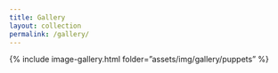 ```yaml
---
title: Gallery
layout: collection
permalink: /gallery/
---
```


{% include image-gallery.html folder=”assets/img/gallery/puppets” %}

